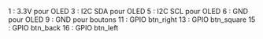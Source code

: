 1 : 3.3V pour OLED
3 : I2C SDA pour OLED
5 : I2C SCL pour OLED
6 : GND pour OLED
9 : GND pour boutons
11 : GPIO btn_right
13 : GPIO btn_square
15 : GPIO btn_back
16 : GPIO btn_left